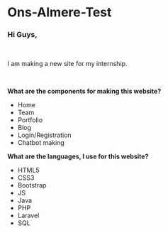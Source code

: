# Ons-Almere-Test

 <h3>Hi Guys,</h3><br>

 <p>I am making a new site for my internship.</p><br>

 <strong>What are the components for making this website?</strong><br>
 <ul>
  <li>Home</li>
  <li>Team</li>
  <li>Portfolio </li>
  <li>Blog</li>
  <li>Login/Registration</li>
  <li>Chatbot making</li>
</ul>

 <strong>What are the languages, I use for this website?</strong><br>
  <ul>
  <li>HTML5</li>
  <li>CSS3</li>
  <li>Bootstrap</li>
  <li>JS</li>
  <li>Java</li>
  <li>PHP</li>
  <li>Laravel</li>
  <li>SQL</li>
</ul>

